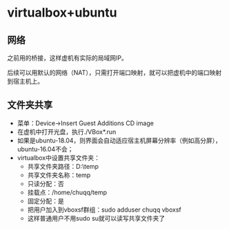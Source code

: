 # virtualbox+ubuntu

## 网络

之前用的桥接，这样虚机有实际的局域网IP。

后续可以用默认的网络（NAT），只需打开端口映射，就可以把虚机中的端口映射到宿主机上。

## 文件夹共享

* 菜单：Device->Insert Guest Additions CD image
* 在虚机中打开光盘，执行./VBox\*.run
* 如果是ubuntu-18.04，则界面会自动适应宿主机屏幕分辨率（例如高分屏），ubuntu-16.04不会；
* virtualbox中设置共享文件夹：
    * 共享文件夹路径：D:\temp
    * 共享文件夹名称：temp
    * 只读分配：否
    * 挂载点：/home/chuqq/temp
    * 固定分配：是
    * 把用户加入到vboxsf群组：sudo adduser chuqq vboxsf
    * 这样普通用户不用sudo su就可以读写共享文件夹了
